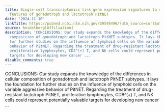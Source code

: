 ```yaml
---
title: Single-cell transcriptomics link gene expression signatures to clinicopathological
  features of gonadotroph and lactotroph PitNET
date: '2024-11-16'
linkTitle: https://pubmed.ncbi.nlm.nih.gov/39548496/?utm_source=curl&utm_medium=rss&utm_campaign=pubmed-2&utm_content=1FakS-2QOkCT8HsMOQP1bCRQ4YzyumYOmxmF0moLsQ3dFB1E9V&fc=20220326224207&ff=20241117172407&v=2.18.0.post9+e462414
source: heidelberg[Affiliation]
description: 'CONCLUSIONS: Our study expands the knowledge of the differences in cellular
  composition of gonadotroph and lactotroph PitNET subtypes. It lays the foundation
  for further studies on the influence of lymphoid cells on the variable aggressive
  behavior of PitNET. Regarding the treatment of drug-resistant lactotroph PitNET,
  proliferative lymphocytes, CD8^(+) T, and NK cells could represent potentially valuable
  targets for developing new cancer ...'
disable_comments: true
---
```

CONCLUSIONS: Our study expands the knowledge of the differences in cellular composition of gonadotroph and lactotroph PitNET subtypes. It lays the foundation for further studies on the influence of lymphoid cells on the variable aggressive behavior of PitNET. Regarding the treatment of drug-resistant lactotroph PitNET, proliferative lymphocytes, CD8^(+) T, and NK cells could represent potentially valuable targets for developing new cancer ...